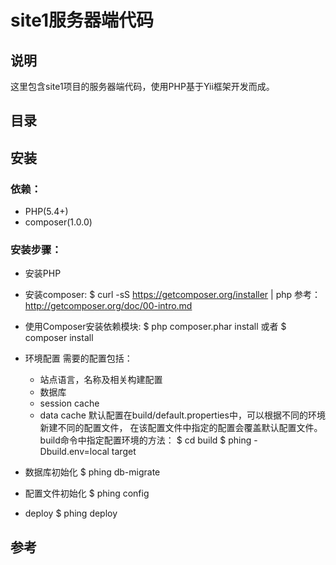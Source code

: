 # site1服务器端代码

## 说明
这里包含site1项目的服务器端代码，使用PHP基于Yii框架开发而成。

## 目录

## 安装
### 依赖：
 * PHP(5.4+)
 * composer(1.0.0)

### 安装步骤：
 * 安装PHP

 * 安装composer:
    $ curl -sS https://getcomposer.org/installer | php
   参考：http://getcomposer.org/doc/00-intro.md

 * 使用Composer安装依赖模块:
    $ php composer.phar install
    或者
    $ composer install

 * 环境配置
   需要的配置包括：
    + 站点语言，名称及相关构建配置
    + 数据库
    + session cache
    + data cache
   默认配置在build/default.properties中，可以根据不同的环境新建不同的配置文件，
   在该配置文件中指定的配置会覆盖默认配置文件。build命令中指定配置环境的方法：
    $ cd build
    $ phing -Dbuild.env=local target

 * 数据库初始化
    $ phing db-migrate

 * 配置文件初始化
    $ phing config

 * deploy
    $ phing deploy

## 参考
